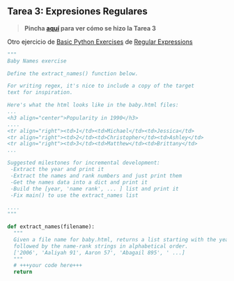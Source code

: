 ## Tarea 3: Expresiones Regulares

> **Pincha [aquí](https://github.com/Gecofer/MII_SSBW_1819/blob/master/Tarea%203/Tarea3.md) para ver cómo se hizo la Tarea 3**

Otro ejercicio de [Basic Python Exercises](https://developers.google.com/edu/python/exercises/basic) de [Regular Expressions](https://docs.python.org/3.7/howto/regex.html)

~~~python
"""
Baby Names exercise

Define the extract_names() function below.

For writing regex, it's nice to include a copy of the target
text for inspiration.

Here's what the html looks like in the baby.html files:
...
<h3 align="center">Popularity in 1990</h3>
....
<tr align="right"><td>1</td><td>Michael</td><td>Jessica</td>
<tr align="right"><td>2</td><td>Christopher</td><td>Ashley</td>
<tr align="right"><td>3</td><td>Matthew</td><td>Brittany</td>
...

Suggested milestones for incremental development:
 -Extract the year and print it
 -Extract the names and rank numbers and just print them
 -Get the names data into a dict and print it
 -Build the [year, 'name rank', ... ] list and print it
 -Fix main() to use the extract_names list

....
"""

def extract_names(filename):
  """
  Given a file name for baby.html, returns a list starting with the year string
  followed by the name-rank strings in alphabetical order.
  ['2006', 'Aaliyah 91', Aaron 57', 'Abagail 895', ' ...]
  """
  # +++your code here+++
  return
~~~
